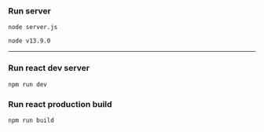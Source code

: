 ### Run server

```
node server.js
```

`node v13.9.0`

---

### Run react dev server

```
npm run dev
```

### Run react production build

```
npm run build
```